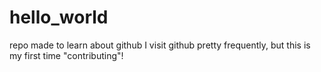 # hello_world
repo made to learn about github
I visit github pretty frequently, but this is my first time "contributing"!
